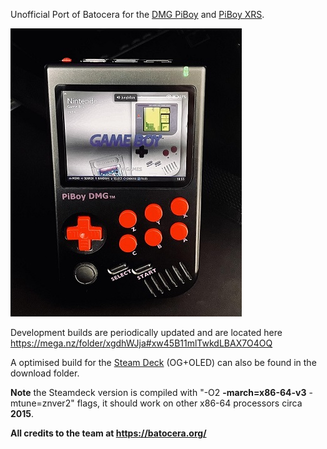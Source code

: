 Unofficial Port of Batocera for the [DMG PiBoy](https://experimentalpi.com/PiBoy-DMG--Kit_p_18.html) and [PiBoy XRS](https://experimentalpi.com/PiBoy-DMG--Kit_p_18.html).

![batocera.piboy logo](https://raw.githubusercontent.com/Hancock33/batocera.piboy/master/.github/logo.jpg)

Development builds are periodically updated and are located here https://mega.nz/folder/xgdhWJja#xw45B11mlTwkdLBAX7O4OQ

A optimised build for the [Steam Deck](https://www.steamdeck.com/en/) (OG+OLED) can also be found in the download folder.

**Note** the Steamdeck version is compiled with "-O2 **-march=x86-64-v3** -mtune=znver2" flags, it should work on other x86-64 processors circa **2015**.

**All credits to the team at https://batocera.org/**